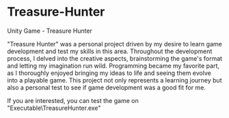 # Treasure-Hunter
Unity Game - Treasure Hunter

"Treasure Hunter" was a personal project driven by my desire to learn game development and test my skills in this area.
Throughout the development process, I delved into the creative aspects, brainstorming the game's format and letting my imagination run wild.
Programming became my favorite part, as I thoroughly enjoyed bringing my ideas to life and seeing them evolve into a playable game.
This project not only represents a learning journey but also a personal test to see if game development was a good fit for me.

If you are interested, you can test the game on "Executable\TreasureHunter.exe"
